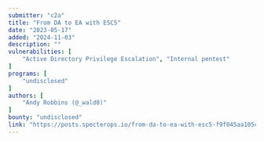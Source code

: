 ```yaml
---
submitter: "c2a"
title: "From DA to EA with ESC5"
date: "2023-05-17"
added: "2024-11-03"
description: ""
vulnerabilities: [
    "Active Directory Privilege Escalation", "Internal pentest"
]
programs: [
    "undisclosed"
]
authors: [
    "Andy Robbins (@_wald0)"
]
bounty: "undisclosed"
link: "https://posts.specterops.io/from-da-to-ea-with-esc5-f9f045aa105c"
---
```




